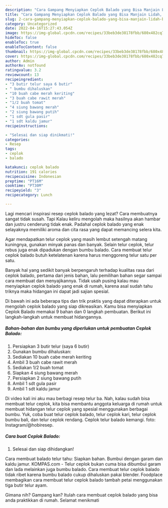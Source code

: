 ```yaml
---
description: "Cara Gampang Menyiapkan Ceplok Balado yang Bisa Manjain Lidah, Buat Buka Puasa Enak"
title: "Cara Gampang Menyiapkan Ceplok Balado yang Bisa Manjain Lidah, Buat Buka Puasa Enak"
slug: 2-cara-gampang-menyiapkan-ceplok-balado-yang-bisa-manjain-lidah-buat-buka-puasa-enak
category: Uncategorized
date: 2022-04-16T15:27:43.054Z
image: https://img-global.cpcdn.com/recipes/33beb3de38178fbb/680x482cq70/ceplok-balado-foto-resep-utama.jpg
hideToc: false
enableToc: true
enableTocContent: false
thumbnail: https://img-global.cpcdn.com/recipes/33beb3de38178fbb/680x482cq70/ceplok-balado-foto-resep-utama.jpg
cover: https://img-global.cpcdn.com/recipes/33beb3de38178fbb/680x482cq70/ceplok-balado-foto-resep-utama.jpg
author: Admin
authorAv: notfound
ratingvalue: 3.2
reviewcount: 13
recipeingredient:
- "3 butir telur saya 6 butir"
- " bumbu dihaluskan"
- "10 buah cabe merah keriting"
- "3 buah cabe rawit merah"
- "1/2 buah tomat"
- "4 siung bawang merah"
- "2 siung bawang putih"
- "1 sdt gula pasir"
- "1 sdt kaldu jamur"
recipeinstructions:

- "Selesai dan siap dinikmati!"
categories:
- Resep
tags:
- ceplok
- balado

katakunci: ceplok balado 
nutrition: 191 calories
recipecuisine: Indonesian
preptime: "PT16M"
cooktime: "PT30M"
recipeyield: "3"
recipecategory: Lunch

---
```



Lagi mencari inspirasi resep ceplok balado yang lezat? Cara membuatnya sangat tidak susah. Tapi Kalau keliru mengolah maka hasilnya akan hambar dan justru cenderung tidak enak. Padahal ceplok balado yang enak selayaknya memiliki aroma dan cita rasa yang dapat memancing selera kita.


Agar mendapatkan telur ceplok yang masih lembut setengah matang kuningnya, gunakan minyak panas dan banyak. Selain telur ceplok, telur rebus juga enak dipadukan dengan bumbu balado. Cara membuat telur ceplok balado butuh ketelatenan karena harus menggoreng telur satu per satu.

Banyak hal yang sedikit banyak berpengaruh terhadap kualitas rasa dari ceplok balado, pertama dari jenis bahan, lalu pemilihan bahan segar sampai cara membuat dan menyajikannya. Tidak usah pusing kalau mau menyiapkan ceplok balado yang enak di rumah, karena asal sudah tahu triknya maka hidangan ini dapat jadi sajian spesial.


Di bawah ini ada beberapa tips dan trik praktis yang dapat diterapkan untuk mengolah ceplok balado yang siap dikreasikan. Kamu bisa menyiapkan Ceplok Balado memakai 9 bahan dan 0 langkah pembuatan. Berikut ini langkah-langkah untuk membuat hidangannya.

<!--inarticleads1-->

##### Bahan-bahan dan bumbu yang diperlukan untuk pembuatan Ceplok Balado:

1. Persiapkan 3 butir telur (saya 6 butir)
1. Gunakan  bumbu dihaluskan:
1. Sediakan 10 buah cabe merah keriting
1. Ambil 3 buah cabe rawit merah
1. Sediakan 1/2 buah tomat
1. Siapkan 4 siung bawang merah
1. Persiapkan 2 siung bawang putih
1. Ambil 1 sdt gula pasir
1. Ambil 1 sdt kaldu jamur


Di video kali ini aku mau berbagi resep telur ba. Nah, kalau sudah bisa membuat telur ceplok, kita bisa membantu anggota keluarga di rumah untuk membuat hidangan telur ceplok yang spesial menggunakan berbagai bumbu. Yuk, coba buat telur ceplok balado, telur ceplok kari, telur ceplok bumbu bali, dan telur ceplok rendang. Ceplok telur balado kemangi. foto: Instagram/@hobiresep. 

<!--inarticleads2-->

##### Cara buat Ceplok Balado:


1. Selesai dan siap dihidangkan!

Cara membuat balado telur tahu: Siapkan bahan. Bumbui dengan garam dan kaldu jamur. KOMPAS.com - Telur ceplok bukan cuma bisa dibumbui garam dan lada melainkan juga bumbu balado. Cara membuat telur ceplok balado tidak ribet karena bumbu balado cukup dihaluskan pakai blender. Foodplace membagikan cara membuat telur ceplok balado tambah petai menggunakan tiga butir telur ayam. 

Gimana nih? Gampang kan? Itulah cara membuat ceplok balado yang bisa anda praktikkan di rumah. Selamat menikmati
